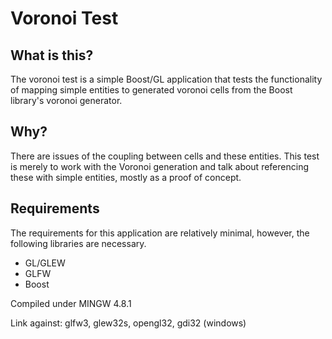 # Voronoi Test
## What is this?
The voronoi test is a simple Boost/GL application that tests the functionality 
of mapping simple entities to generated voronoi cells from the Boost library's 
voronoi generator.

## Why?
There are issues of the coupling between cells and these entities. This test is 
merely to work with the Voronoi generation and talk about referencing these 
with simple entities, mostly as a proof of concept.

## Requirements
The requirements for this application are relatively minimal, however, the 
following libraries are necessary.

 - GL/GLEW
 - GLFW
 - Boost

Compiled under MINGW 4.8.1

Link against: glfw3, glew32s, opengl32, gdi32 (windows)